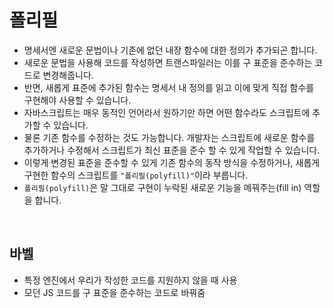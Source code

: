 # 폴리필

- 명세서엔 새로운 문법이나 기존에 없던 내장 함수에 대한 정의가 추가되곤 합니다.
- 새로운 문법을 사용해 코드를 작성하면 트랜스파일러는 이를 구 표준을 준수하는 코드로 변경해줍니다.
- 반면, 새롭게 표준에 추가된 함수는 명세서 내 정의를 읽고 이에 맞게 직접 함수를 구현해야 사용할 수 있습니다.
- 자바스크립트는 매우 동적인 언어라서 원하기만 하면 어떤 함수라도 스크립트에 추가할 수 있습니다.
- 물론 기존 함수를 수정하는 것도 가능합니다. 개발자는 스크립트에 새로운 함수를 추가하거나 수정해서 스크립트가 최신 표준을 준수 할 수 있게 작업할 수 있습니다.
- 이렇게 변경된 표준을 준수할 수 있게 기존 함수의 동작 방식을 수정하거나, 새롭게 구현한 함수의 스크립트를 `"폴리필(polyfill)"`이라 부릅니다.
- `폴리필(polyfill)`은 말 그대로 구현이 누락된 새로운 기능을 메꿔주는(fill in) 역할을 합니다.

<br>

## 바벨

- 특정 엔진에서 우리가 작성한 코드를 지원하지 않을 때 사용
- 모던 JS 코드를 구 표준을 준수하는 코드로 바꿔줌
